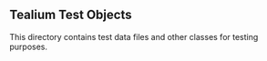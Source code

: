 ## Tealium Test Objects

This directory contains test data files and other classes for testing purposes.